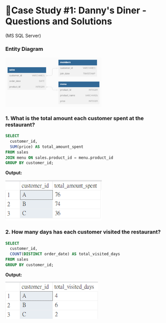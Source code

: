 # 🥢Case Study #1: Danny's Diner - Questions and Solutions
(MS SQL Server)

### Entity Diagram

<img src="images/diagram1.png" width="300">

### 1.	What is the total amount each customer spent at the restaurant?
```sql
SELECT
  customer_id,
  SUM(price) AS total_amount_spent
FROM sales
JOIN menu ON sales.product_id = menu.product_id
GROUP BY customer_id;
```
   **Output:**

<img src="images/c1_q1.png">

### 2. 	How many days has each customer visited the restaurant?
```sql
SELECT
  customer_id,
  COUNT(DISTINCT order_date) AS total_visited_days
FROM sales
GROUP BY customer_id;
```
   **Output:**
   
<img src="images/c1_q2.png">
